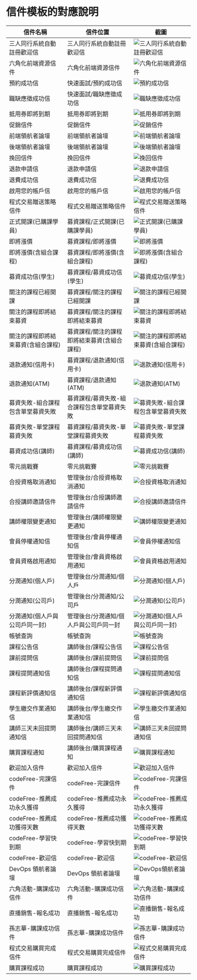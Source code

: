 # 信件模板的對應說明

| 信件名稱                           | 信件位置                                    | 截圖                                                                                                   |
| ---------------------------------- | ------------------------------------------- | ------------------------------------------------------------------------------------------------------ |
| 三人同行系統自動註冊歡迎信         | 三人同行系統自動註冊歡迎信                  | ![三人同行系統自動註冊歡迎信](./三人同行系統自動註冊歡迎信/screenshot.png)                             |
| 六角化前端資源信件                 | 六角化前端資源信件                          | ![六角化前端資源信件](./六角化前端資源信件/screenshot.png)                                             |
| 預約成功信                         | 快速面試/預約成功信                         | ![預約成功信](./快速面試/預約成功信/screenshot.jpeg)                                                   |
| 職缺應徵成功信                     | 快速面試/職缺應徵成功信                     | ![職缺應徵成功信](./快速面試/職缺應徵成功信/screenshot.jpeg)                                           |
| 抵用券即將到期                     | 抵用券即將到期                              | ![抵用券即將到期](./抵用券即將到期/screenshot.png)                                                     |
| 促銷信件                           | 促銷信件                                    | ![促銷信件](./促銷信件/screenshot.jpeg)                                                                |
| 前端領航者論壇                     | 前端領航者論壇                              | ![前端領航者論壇](./前端領航者論壇/screenshot.png)                                                     |
| 後端領航者論壇                     | 後端領航者論壇                              | ![後端領航者論壇](./後端領航者論壇/screenshot.jpeg)                                                    |
| 挽回信件                           | 挽回信件                                    | ![挽回信件](./挽回信件/screenshot.jpeg)                                                                |
| 退款申請信                         | 退款申請信                                  | ![退款申請信](./退款申請信/screenshot.png)                                                             |
| 退費成功信                         | 退費成功信                                  | ![退費成功信](./退費成功信/screenshot.jpeg)                                                            |
| 啟用您的帳戶信                     | 啟用您的帳戶信                              | ![啟用您的帳戶信](./啟用您的帳戶信/screenshot.png)                                                     |
| 程式交易贈送策略信件               | 程式交易贈送策略信件                        | ![程式交易贈送策略信件](./程式交易贈送策略信件/screenshot.jpeg)                                        |
| 正式開課(已購課學員)               | 募資課程/正式開課(已購課學員)               | ![正式開課(已購課學員)](<./募資課程/正式開課(已購課學員)/screenshot.png>)                              |
| 即將漲價                           | 募資課程/即將漲價                           | ![即將漲價](./募資課程/即將漲價/screenshot.jpeg)                                                       |
| 即將漲價(含組合課程)               | 募資課程/即將漲價(含組合課程)               | ![即將漲價(含組合課程)](<./募資課程/即將漲價(含組合課程)/screenshot.jpeg>)                             |
| 募資成功信(學生)                   | 募資課程/募資成功信(學生)                   | ![募資成功信(學生)](<./募資課程/募資成功信(學生)/screenshot.png>)                                      |
| 關注的課程已經開課                 | 募資課程/關注的課程已經開課                 | ![關注的課程已經開課](./募資課程/關注的課程已經開課/screenshot.png)                                    |
| 關注的課程即將結束募資             | 募資課程/關注的課程即將結束募資             | ![關注的課程即將結束募資](./募資課程/關注的課程即將結束募資/screenshot.png)                            |
| 關注的課程即將結束募資(含組合課程) | 募資課程/關注的課程即將結束募資(含組合課程) | ![關注的課程即將結束募資(含組合課程)](<./募資課程/關注的課程即將結束募資(含組合課程)/screenshot.jpeg>) |
| 退款通知(信用卡)                   | 募資課程/退款通知(信用卡)                   | ![退款通知(信用卡)](<./募資課程/退款通知(信用卡)/screenshot.png>)                                      |
| 退款通知(ATM)                      | 募資課程/退款通知(ATM)                      | ![退款通知(ATM)](<./募資課程/退款通知(ATM)/screenshot.png>)                                            |
| 募資失敗-組合課程包含單堂募資失敗  | 募資課程/募資失敗-組合課程包含單堂募資失敗  | ![募資失敗-組合課程包含單堂募資失敗](./募資課程/募資失敗-組合課程包含單堂募資失敗/screenshot.png)      |
| 募資失敗-單堂課程募資失敗          | 募資課程/募資失敗-單堂課程募資失敗          | ![募資失敗-單堂課程募資失敗](./募資課程/募資失敗-單堂課程募資失敗/screenshot.png)                      |
| 募資成功信(講師)                   | 募資課程/募資成功信(講師)                   | ![募資成功信(講師)](<./募資課程/募資成功信(講師)/screenshot.png>)                                      |
| 零元挑戰賽                         | 零元挑戰賽                                  | ![零元挑戰賽](./零元挑戰賽/screenshot.jpeg)                                                            |
| 合授資格取消通知                   | 管理後台/合授資格取消通知                   | ![合授資格取消通知](./管理後台/合授資格取消通知/screenshot.png)                                        |
| 合授講師邀請信件                   | 管理後台/合授講師邀請信件                   | ![合授講師邀請信件](./管理後台/合授講師邀請信件/screenshot.png)                                        |
| 講師權限變更通知                   | 管理後台/講師權限變更通知                   | ![講師權限變更通知](./管理後台/講師權限變更通知/screenshot.png)                                        |
| 會員停權通知信                     | 管理後台/會員停權通知信                     | ![會員停權通知信](./管理後台/會員停權通知信/screenshot.png)                                            |
| 會員資格啟用通知                   | 管理後台/會員資格啟用通知                   | ![會員資格啟用通知](./管理後台/會員資格啟用通知/screenshot.png)                                        |
| 分潤通知(個人戶)                   | 管理後台/分潤通知/個人戶                    | ![分潤通知(個人戶)](./管理後台/分潤通知/個人戶/screenshot.png)                                         |
| 分潤通知(公司戶)                   | 管理後台/分潤通知/公司戶                    | ![分潤通知(公司戶)](./管理後台/分潤通知/公司戶/screenshot.jpeg)                                        |
| 分潤通知(個人戶與公司戶同一封)     | 管理後台/分潤通知/個人戶與公司戶同一封      | ![分潤通知(個人戶與公司戶同一封)](./管理後台/分潤通知/個人戶與公司戶同一封/screenshot.png)             |
| 帳號查詢                           | 帳號查詢                                    | ![帳號查詢](./帳號查詢/screenshot.jpeg)                                                                |
| 課程公告信                         | 講師後台/課程公告信                         | ![課程公告信](./講師後台/課程公告信/screenshot.jpeg)                                                   |
| 課前提問信                         | 講師後台/課前提問信                         | ![課前提問信](./講師後台/課前提問信/screenshot.png)                                                    |
| 課程提問通知信                     | 講師後台/課程提問通知信                     | ![課程提問通知信](./講師後台/課程提問通知信/screenshot.png)                                            |
| 課程新評價通知信                   | 講師後台/課程新評價通知信                   | ![課程新評價通知信](./講師後台/課程新評價通知信/screenshot.png)                                        |
| 學生繳交作業通知信                 | 講師後台/學生繳交作業通知信                 | ![學生繳交作業通知信](./講師後台/學生繳交作業通知信/screenshot.png)                                    |
| 講師三天未回提問通知信             | 講師後台/講師三天未回提問通知信             | ![講師三天未回提問通知信](./講師後台/講師三天未回提問通知信/screenshot.png)                            |
| 購買課程通知                       | 講師後台/購買課程通知                       | ![購買課程通知](./講師後台/購買課程通知/screenshot.png)                                                |
| 歡迎加入信件                       | 歡迎加入信件                                | ![歡迎加入信件](./歡迎加入信件/screenshot.png)                                                         |
| codeFree-完課信件                  | codeFree-完課信件                           | ![codeFree-完課信件](./codeFree-完課信件/screenshot.jpeg)                                              |
| codeFree-推薦成功永久獲得          | codeFree-推薦成功永久獲得                   | ![codeFree-推薦成功永久獲得](./codeFree-推薦成功永久獲得/screenshot.png)                               |
| codeFree-推薦成功獲得天數          | codeFree-推薦成功獲得天數                   | ![codeFree-推薦成功獲得天數](./codeFree-推薦成功獲得天數/screenshot.jpeg)                              |
| codeFree-學習快到期                | codeFree-學習快到期                         | ![codeFree-學習快到期](./codeFree-學習快到期/screenshot.jpeg)                                          |
| codeFree-歡迎信                    | codeFree-歡迎信                             | ![codeFree-歡迎信](./codeFree-歡迎信/screenshot.jpeg)                                                  |
| DevOps 領航者論壇                  | DevOps 領航者論壇                           | ![DevOps領航者論壇](./DevOps領航者論壇/screenshot.jpeg)                                                |
| 六角活動-購課成功信件              | 六角活動-購課成功信件                       | ![六角活動-購課成功信件](./六角活動-購課成功信件/screenshot.jpeg)                                      |
| 直播銷售-報名成功                  | 直播銷售-報名成功                           | ![直播銷售-報名成功](./直播銷售-報名成功/screenshot.jpeg)                                              |
| 孫志華-購課成功信件                | 孫志華-購課成功信件                         | ![孫志華-購課成功信件](./孫志華-購課成功信件/screenshot.jpeg)                                          |
| 程式交易購買完成信件               | 程式交易購買完成信件                        | ![程式交易購買完成信件](./程式交易購買完成信件/screenshot.jpeg)                                        |
| 購買課程成功                       | 購買課程成功                                | ![購買課程成功](./購買課程成功/screenshot.jpeg)                                                        |
